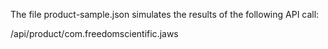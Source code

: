 The file product-sample.json simulates the results of the following API call:

/api/product/com.freedomscientific.jaws